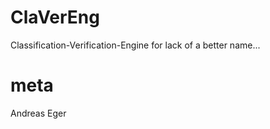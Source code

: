 ClaVerEng
=========

Classification-Verification-Engine for lack of a better name...


meta
===
Andreas Eger